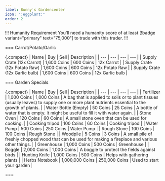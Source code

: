 ```yaml
---
label: Bunny's Gardencenter
icon: ":eggplant:"
order: 2
---
```

!!! Humanity Requirement
You'll need a humanity score of at least [!badge variant="primary" text="75,000"] to trade with this trader.
!!!

=== Carrot/Potato/Garlic

{.compact}
| Name | Buy | Sell | Description |
| --- | --- | --- | --- |
| Supply Crate (12x Carrot) | 1,600 Coins | 600 Coins | 12x Carrot |
| Supply Crate (12x Potato Raw) | 1,600 Coins | 600 Coins | 12x Potato Raw |
| Supply Crate (12x Garlic bulb) | 1,600 Coins | 600 Coins | 12x Garlic bulb |

=== Garden Specials

{.compact}
| Name | Buy | Sell | Description |
| --- | --- | --- | --- |
| Fertilizer | 1,000 Coins | 1,000 Coins | A bag that is applied to soils or to plant tissues (usually leaves) to supply one or more plant nutrients essential to the growth of plants. |
| Water Bottle (Empty) | 50 Coins | 25 Coins | A bottle of water that is empty. It might be useful to fill it with water again. |
| Stone Oven | 120 Coins | 60 Coins | A small stone oven that can be used for cooking. |
| Cooking tripod | 100 Coins | 60 Coins | Cooking tripod |
| Water Pump | 500 Coins | 250 Coins | Water Pump |
| Rough Stone | 100 Coins | 100 Coins | Rough Stone |
| Woodpile | 5 Coins | 3 Coins | A small pile of freshly chopped wood that can be used for making a fireplace and various other things. |
| Greenhouse | 1,000 Coins | 500 Coins | Greenhouse |
| Boggle | 2,000 Coins | 1,000 Coins | A boggle to protect the fields against birds |
| Hunting Knife | 1,000 Coins | 500 Coins | Helps with gathering plants |
| Herbs Notebook | 1,000,000 Coins | 250,000 Coins | Used to start your garden |

===